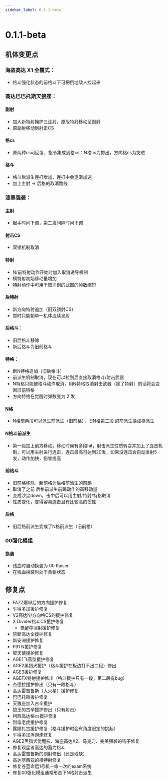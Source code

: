 ```yaml
---
sidebar_label: 0.1.1-beta
---
```


# 0.1.1-beta

## 机体变更点

### 海盗高达 X1 全覆式：
- 格斗强化状态的前格斗下可把倒地敌人捡起来

### 高达巴巴托斯天狼座：
#### 副射
- 加入新特射掩护三连射，原版特射移动至副射
- 原副射移动到射击CS
#### 格cs
- 原两种cs可回复，指令集成到格cs：N格cs为掷出，方向格cs为突进
#### 格斗
- 格斗后派生连打增加，连打中会逐渐加速
- 加上主射 → 后格的取消路线

### 漆黑强袭：
#### 主射
- 起手时间下调，第二发间隔时间下调

#### 射击CS
- 双锁机制取消

#### 特射
- N/前特射动作开始时加入取消诱导机制
- 横特射初始移动量增加
- 特射动作中可用于取消别的武器的帧数缩短

#### 后特射
- 新方向特射追加（旧双锁射CS）
- 暂时只能朝单一机体连续发射

#### 后格斗：
- 旧后格斗移除
- 新后格斗为旧前格斗

#### 特格：
- 新N特格追加（旧后格斗）
- 前派生机制取消，现在可以拉到后直接取消格斗/射击武器
- N特格只能被格斗动作取消，用N特格取消射击武器（除了特射）的话将会变回旧前特格
- 方向特格在觉醒时弹数变为 2 发

#### N格
- N格前两段可以派生前派生（旧前格），旧N格第二段 的前派生换成横派生

#### N格斗前派生
- 第一段加上前方移动，移动时候有多段hit，射击派生性质转变并加上了连击机制，可以用主射进行连击，连击最高可达到20发，如果没连击会自动发射5发，动作加快，伤害提高

#### 前格斗
- 旧前格移除，新前格为后格前派生的前踢
- 取消了之前 后格前派生前踢动作的高移动量
- 变成沙尘down，击中后可以用主射/特射/特格取消
- 性质变化，变得容易连击且有比较高的惯性

#### 后格
- 旧后格前派生变成了N格前派生（旧前格）

### 00强化模组
#### 换装
- 残血时自动换装为 00 Raiser 
- 在残血换装时处于黄锁状态

## 修复点

- FAZZ爆甲后的方向援护修复
- 乍得多加援护修复
- V2高达N/方向格CS的援护修复
- X Divider格斗CS援护修复
  - 觉醒中照射援护修复
- 禁断高达全援护修复
- 新安洲援护修复
- F91 N援护修复
- 智天使援护修复
- AGE1飞燕型援护修复
- AGE2黑猎犬援护（格斗援护在板边打不出二段）修出
- AGE3援护修复
- AGEFX特射援护修出（格斗援护只有一段，第二段有bug）
- 杰德拉援护修出（只有一段格斗）
- 高达雷吉鲁斯（大火星）援护修复
- 巴巴托斯援护修复
- 天狼座加入古辛援护
- 狼王的古辛援护修出（只有射击）
- 柯西高达格cs援护修复
- 烈焰老虎援护修复
- 露娜扎古援护修复（格斗援护时会有角度限定的挑起）
- 乍得多加浮游炮修复
- AGE2黑猎犬觉醒技、海盗高达X2、马克刀、完美强袭的钩子修复
- 修复观星者高达的蓄力格斗
- 高达雷吉鲁斯的副射修出（还是残缺）
- 高达塞西亚的横特射修复
- 修复苍蓝命运1号机一命一次的exam系统
- 修复00强化模组通常形态下N格射击派生
